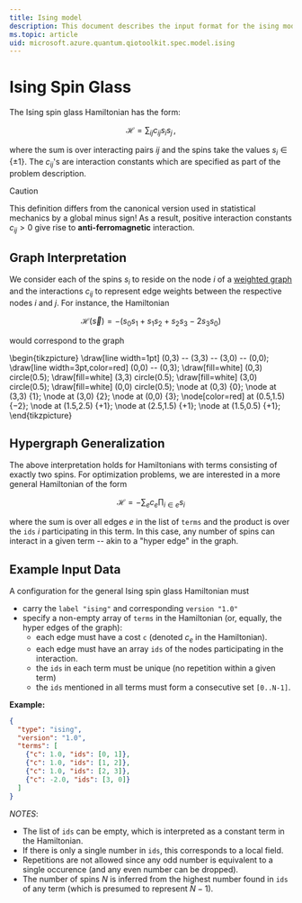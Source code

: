 ```yaml
---
title: Ising model
description: This document describes the input format for the ising model.
ms.topic: article
uid: microsoft.azure.quantum.qiotoolkit.spec.model.ising
---
```


Ising Spin Glass
================

The Ising spin glass Hamiltonian has the form:

```math
\mathcal{H} = \sum_{ij} c_{ij} s_i s_j\,,
```

where the sum is over interacting pairs $`ij`$ and the spins take the values
$`s_i\in\{\pm1\}`$. The $`c_{ij}`$'s are interaction constants which are
specified as part of the problem description.

> [!CAUTION]
> This definition differs from the canonical version used in statistical
> mechanics by a global minus sign! As a result, positive interaction
> constants $`c_{ij}\gt0`$ give rise to **anti-ferromagnetic** interaction.

Graph Interpretation
--------------------

We consider each of the spins $`s_i`$ to reside on the node $`i`$ of a
[weighted graph](../../theory/graph-cost.md) and the interactions
$`c_{ij}`$ to represent edge weights between the respective nodes $`i`$ and
$`j`$. For instance, the Hamiltonian

```math
\mathcal{H}(\vec s) = - (s_0s_1 + s_1s_2 + s_2s_3 - 2s_3s_0)
```

would correspond to the graph

\begin{tikzpicture}
  \draw[line width=1pt] (0,3) -- (3,3) -- (3,0) -- (0,0);
  \draw[line width=3pt,color=red] (0,0) -- (0,3);
  \draw[fill=white] (0,3) circle(0.5);
  \draw[fill=white] (3,3) circle(0.5);
  \draw[fill=white] (3,0) circle(0.5);
  \draw[fill=white] (0,0) circle(0.5);
  \node at (0,3) {$0$};
  \node at (3,3) {$1$};
  \node at (3,0) {$2$};
  \node at (0,0) {$3$};
  \node[color=red] at (0.5,1.5) {$-2$};
  \node at (1.5,2.5) {$+1$};
  \node at (2.5,1.5) {$+1$};
  \node at (1.5,0.5) {$+1$};
\end{tikzpicture}


Hypergraph Generalization
-------------------------
The above interpretation holds for Hamiltonians with terms consisting of
exactly two spins. For optimization problems, we are interested in a more
general Hamiltonian of the form

```math
\mathcal{H} = -\sum_e c_e \prod_{i\in e} s_i
```

where the sum is over all edges $`e`$ in the list of `terms` and the product
is over the `ids` $`i`$ participating in this term. In this case, any number
of spins can interact in a given term -- akin to a "hyper edge" in the graph.

Example Input Data
------------------

A configuration for the general Ising spin glass Hamiltonian must

  * carry the `label "ising"` and corresponding `version "1.0"`
  * specify a non-empty array of `terms` in the Hamiltonian (or, equally, the
    hyper edges of the graph):
    * each edge must have a cost `c` (denoted $`c_e`$ in the Hamiltonian).
    * each edge must have an array `ids` of the nodes participating in the
      interaction.
    * the `ids` in each term must be unique (no repetition within a given term)
    * the `ids` mentioned in all terms must form a consecutive set `[0..N-1]`.

**Example:**

```json
{
  "type": "ising",
  "version": "1.0",
  "terms": [
    {"c": 1.0, "ids": [0, 1]},
    {"c": 1.0, "ids": [1, 2]},
    {"c": 1.0, "ids": [2, 3]},
    {"c": -2.0, "ids": [3, 0]}
  ]
}
```

*NOTES*:

  * The list of `ids` can be empty, which is interpreted as a constant term in
    the Hamiltonian.
  * If there is only a single number in `ids`, this corresponds to a local
    field.
  * Repetitions are not allowed since any odd number is equivalent to a single
    occurence (and any even number can be dropped).
  * The number of spins $`N`$ is inferred from the highest number found in
    `ids` of any term (which is presumed to represent $`N-1`$).
